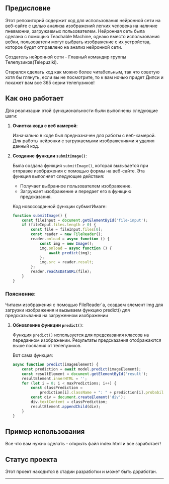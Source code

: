 ## Предисловие

Этот репозиторий содержит код для использования нейронной сети на веб-сайте с целью анализа изображений легких человека на наличие пневмонии, загружаемых пользователем. Нейронная сеть была сделана с помощью Teachable Machine, однако вместо использования вебки, пользователи могут выбрать изображение с их устройства, которое будет отправлено на анализ нейронной сети.  

Создатель нейронной сети - Главный командир группы Телепузиков(Telepuziki).  

Старался сделать код как можно более читабельным, так что советую хотя бы глянуть, если вы не посмотрите, то к вам ночью придет Дипси и покажет вам все 365 серии телепузиков!

## Как оно работает

Для реализации этой функциональности были выполнены следующие шаги:

1. **Очистка кода с веб камерой**:

   Изначально в коде был предназначен для работы с веб-камерой. Для работы нейронки с загружаемыми изображениями я удалил данный код.

2. **Создание функции `submitImage()`**:

   Была создана функция `submitImage()`, которая вызывается при отправке изображения с помощью формы на веб-сайте. Эта функция выполняет следующие действия:

   - Получает выбранное пользователем изображение.
   - Загружает изображение и передает его в функцию предсказания.
   
   Код новосозданной функции субмитИмаге:
   ```javascript
   function submitImage() {
       const fileInput = document.getElementById('file-input');
       if (fileInput.files.length > 0) {
           const file = fileInput.files[0];
           const reader = new FileReader();
           reader.onload = async function () {
               const img = new Image();
               img.onload = async function () {
                   await predict(img);
               };
               img.src = reader.result;
           };
           reader.readAsDataURL(file);
       }
   }
   ```  
  ### Пояснение:  
  
  Читаем изображения с помощью FileReader`а, создаем элемент img для загрузки изображения и вызываем функцию predict() для предсказывания на загруженном изображении

3. **Обновление функции `predict()`**:

   Функция `predict()` используется для предсказания классов на переданном изображении. Результаты предсказания отображаются выше послания от телепузиков.

   Вот сама функция:
   ```javascript
   async function predict(imageElement) {
       const prediction = await model.predict(imageElement);
       const resultElement = document.getElementById('result');
       resultElement.innerHTML = '';
       for (let i = 0; i < maxPredictions; i++) {
           const classPrediction =
               prediction[i].className + ": " + prediction[i].probability.toFixed(2);
           const div = document.createElement('div');
           div.textContent = classPrediction;
           resultElement.appendChild(div);
       }
   }
   ```

## Пример использования

Все что вам нужно сделать - открыть файл index.html и все заработает!

## Статус проекта

Этот проект находится в стадии разработки и может быть доработан.

---
